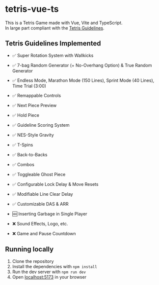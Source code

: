 # tetris-vue-ts

This is a Tetris Game made with Vue, Vite and TypeScript.  
In large part compliant with the [Tetris Guidelines](https://tetris.fandom.com/wiki/Tetris_Guideline).

## Tetris Guidelines Implemented

-   ✅ Super Rotation System with Wallkicks
-   ✅ 7-bag Random Generator (+ No-Overhang Option) & True Random Generator
-   ✅ Endless Mode, Marathon Mode (150 Lines), Sprint Mode (40 Lines), Time Trial (3:00)
-   ✅ Remappable Controls
-   ✅ Next Piece Preview
-   ✅ Hold Piece
-   ✅ Guideline Scoring System
-   ✅ NES-Style Gravity
-   ✅ T-Spins
-   ✅ Back-to-Backs
-   ✅ Combos
-   ✅ Toggleable Ghost Piece
-   ✅ Configurable Lock Delay & Move Resets
-   ✅ Modifiable Line Clear Delay
-   ✅ Customizable DAS & ARR

-   🆕 Inserting Garbage in Single Player

-   ❌ Sound Effects, Logo, etc.
-   ❌ Game and Pause Countdown

## Running locally

1. Clone the repository
2. Install the dependencies with `npm install`
3. Run the dev server with `npm run dev`
4. Open [localhost:5173](http://localhost:5173) in your browser
